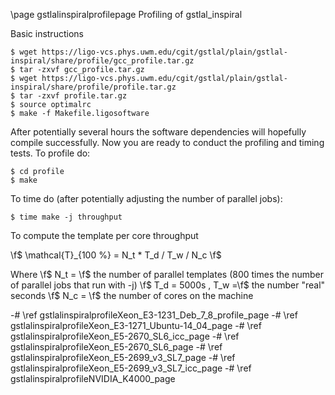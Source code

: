 \page gstlalinspiralprofilepage Profiling of gstlal_inspiral

Basic instructions

	$ wget https://ligo-vcs.phys.uwm.edu/cgit/gstlal/plain/gstlal-inspiral/share/profile/gcc_profile.tar.gz
	$ tar -zxvf gcc_profile.tar.gz	
	$ wget https://ligo-vcs.phys.uwm.edu/cgit/gstlal/plain/gstlal-inspiral/share/profile/profile.tar.gz
	$ tar -zxvf profile.tar.gz
	$ source optimalrc
	$ make -f Makefile.ligosoftware

After potentially several hours the software dependencies will hopefully compile successfully.  Now you are ready to conduct the profiling and timing tests.  To profile do:

	$ cd profile
	$ make

To time do (after potentially adjusting the number of parallel jobs):

	$ time make -j throughput

To compute the template per core throughput

\f$ \mathcal{T}_{100 \%} = N_t * T_d / T_w / N_c \f$

Where \f$ N_t = \f$ the number of parallel templates (800 times the number of parallel jobs that run with -j)  \f$ T_d = 5000s \, T_w =\f$ the number "real" seconds \f$ N_c = \f$ the number of cores on the machine

-# \ref gstlalinspiralprofileXeon_E3-1231_Deb_7_8_profile_page
-# \ref gstlalinspiralprofileXeon_E3-1271_Ubuntu-14_04_page
-# \ref gstlalinspiralprofileXeon_E5-2670_SL6_icc_page
-# \ref gstlalinspiralprofileXeon_E5-2670_SL6_page
-# \ref gstlalinspiralprofileXeon_E5-2699_v3_SL7_page
-# \ref gstlalinspiralprofileXeon_E5-2699_v3_SL7_icc_page
-# \ref gstlalinspiralprofileNVIDIA_K4000_page
